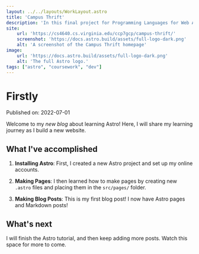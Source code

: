 ```yaml
---
layout: ../../layouts/WorkLayout.astro
title: 'Campus Thrift'
description: 'In this final project for Programming Languages for Web Apps @ the University of Virginia, I designed and developed a web app enabling students to exchange items with each other locally.'
site: 
    url: 'https://cs4640.cs.virginia.edu/ccp7gcp/campus-thrift/'
    screenshot: 'https://docs.astro.build/assets/full-logo-dark.png'
    alt: 'A screenshot of the Campus Thrift homepage'
image:
    url: 'https://docs.astro.build/assets/full-logo-dark.png'
    alt: 'The full Astro logo.'
tags: ["astro", "coursework", "dev"]
---
```

# Firstly

Published on: 2022-07-01

Welcome to my _new blog_ about learning Astro! Here, I will share my learning journey as I build a new website.

## What I've accomplished

1. **Installing Astro**: First, I created a new Astro project and set up my online accounts.

2. **Making Pages**: I then learned how to make pages by creating new `.astro` files and placing them in the `src/pages/` folder.

3. **Making Blog Posts**: This is my first blog post! I now have Astro pages and Markdown posts!

## What's next

I will finish the Astro tutorial, and then keep adding more posts. Watch this space for more to come.